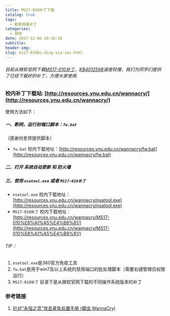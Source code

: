 ```yaml
---
title: MS17-010补丁下载
catalog: true
tags:
  - 勒索病毒补丁
categories:
  - 其他
date: 2017-12-06 10:16:10
subtitle:
header-img:
slug: ms17-010bu-ding-xia-zai.html
---
```



###### 目前从微软官网下载[MS17-010补丁][Microsoft 安全公告 MS17-010 - 严重]、[KB4012598][KB4012598]速度较慢，我们为同学们提供了已经下载好的补丁，方便大家使用.

### 校内补丁下载站: [http://resources.ynu.edu.cn/wannacry/](http://resources.ynu.edu.cn/wannacry/)

使用方法如下：

##### 一、断网，运行封端口脚本：`fw.bat`

（感谢何老师提供脚本）

- `fw.bat` 校内下载地址：[http://resources.ynu.edu.cn/wannacry/fw.bat](http://resources.ynu.edu.cn/wannacry/fw.bat)

##### 二、打开 系统自动更新 和 防火墙


##### 三、使用 `nsatool.exe`  或者 `MS17-010补丁 `

- `nsatool.exe` 校内下载地址：[http://resources.ynu.edu.cn/wannacry/nsatool.exe](http://resources.ynu.edu.cn/wannacry/nsatool.exe)
- `MS17-010补丁` 校内下载地址：[http://resources.ynu.edu.cn/wannacry/MS17-010%E8%A1%A5%E4%B8%81/](http://resources.ynu.edu.cn/wannacry/MS17-010%E8%A1%A5%E4%B8%81/)


###### TIP：
1. `nsatool.exe`是360官方免疫工具
2. `fw.bat`是用于win7及以上系统的禁用端口的批处理脚本（需要右键管理员权限运行）
3. `MS17-010补丁` 目录下是从微软官网下载的不同操作系统版本的补丁



### 参考链接

1. [针对“永恒之蓝”攻击紧急处置手册 (蠕虫 WannaCry)][针对“永恒之蓝”攻击紧急处置手册 (蠕虫 WannaCry)]


[fw.bat]: http://resources.ynu.edu.cn/wannacry/fw.bat
[nsatool.exe]: http://resources.ynu.edu.cn/wannacry/nsatool.exe
[Microsoft 安全公告 MS17-010 - 严重]: https://technet.microsoft.com/zh-cn/library/security/ms17-010.aspx
[KB4012598]: http://www.catalog.update.microsoft.com/Search.aspx?q=KB4012598
[MS17-010补丁]: http://resources.ynu.edu.cn/wannacry/
[针对“永恒之蓝”攻击紧急处置手册 (蠕虫 WannaCry)]: https://www.sohu.com/a/140394769_468694

